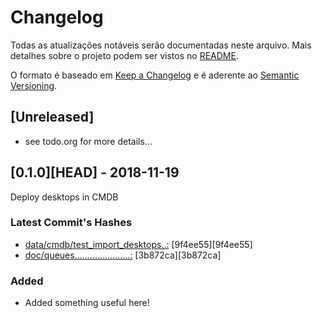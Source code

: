 <!-- build command: pandoc CHANGELOG.md --standalone -o CHANGELOG.html -f gfm -t html --css vimwiki.css --metadata pagetitle="CHANGELOG v1.1.0" -->
<!-- awesome_bot CHANGELOG.md --allow-ssl -->

<!-- Link's references -->
<!-- TODO plan it correctly!! -->
[file_01]: ../../data/cmdb/test_import_desktops.csv
[file_04]: ../../doc/queues.org
[9f4ee56]: http://gnucash-importer.jeffersoncampos.eti.br/db/importer/commits/9f4ee55
[3b872cd]: http://gnucash-importer.jeffersoncampos.eti.br/db/importer/commits/3b872ca

# Changelog #

Todas as atualizações notáveis serão documentadas neste arquivo. Mais detalhes sobre o projeto podem ser vistos no [README](README.md).

O formato é baseado em [Keep a Changelog](https://keepachangelog.com/en/1.0.0/) e é aderente ao [Semantic Versioning](https://semver.org/spec/v2.0.0.html).

## [Unreleased] ##

* see todo.org for more details... 

## [0.1.0][HEAD] - 2018-11-19 ##

Deploy desktops in CMDB

### Latest Commit's Hashes ###

* [data/cmdb/test_import_desktops..:][file_01] [9f4ee55][9f4ee55]
* [doc/queues......................:][file_04] [3b872ca][3b872ca]

### Added ###

* Added something useful here!
